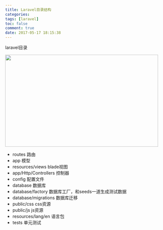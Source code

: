 ```yaml
---
title: Laravel目录结构
categories:
tags: [laravel]
toc: false
comment: true
date: 2017-05-17 18:15:38
---
```



laravel目录

<img src="http://o9xbyqajf.bkt.clouddn.com/20170517149501610994155.png" width="492" height="297"/>

<!--more-->

* routes 路由
* app	 模型
* resources/views  blade视图
* app/Http/Controllers 控制器
* config 配置文件
* database  数据库
* database/factory 数据库工厂，和seeds一道生成测试数据
* database/migrations  数据库迁移
* public/css css资源
* public/js js资源
* resources/lang/en  语言包
* tests  单元测试
